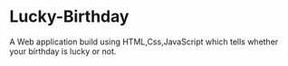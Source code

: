 # Lucky-Birthday
A Web application build using HTML,Css,JavaScript which tells whether your birthday is lucky or not.
